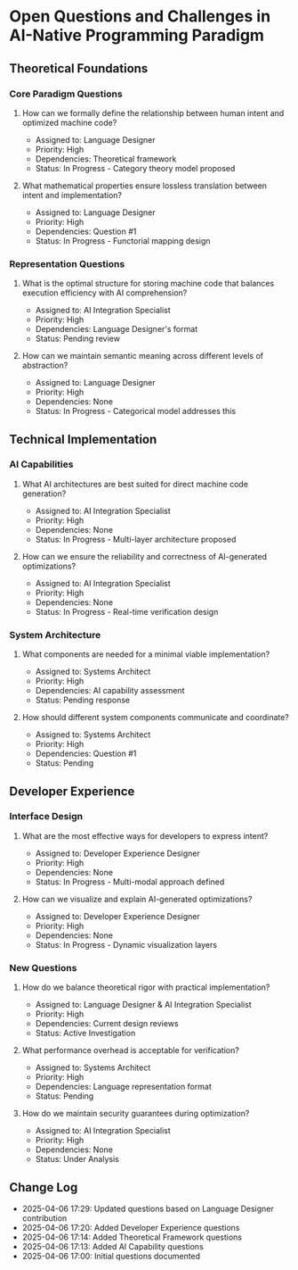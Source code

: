 # Open Questions and Challenges in AI-Native Programming Paradigm

## Theoretical Foundations
### Core Paradigm Questions
1. How can we formally define the relationship between human intent and optimized machine code?
   - Assigned to: Language Designer
   - Priority: High
   - Dependencies: Theoretical framework
   - Status: In Progress - Category theory model proposed

2. What mathematical properties ensure lossless translation between intent and implementation?
   - Assigned to: Language Designer
   - Priority: High
   - Dependencies: Question #1
   - Status: In Progress - Functorial mapping design

### Representation Questions
1. What is the optimal structure for storing machine code that balances execution efficiency with AI comprehension?
   - Assigned to: AI Integration Specialist
   - Priority: High
   - Dependencies: Language Designer's format
   - Status: Pending review

2. How can we maintain semantic meaning across different levels of abstraction?
   - Assigned to: Language Designer
   - Priority: High
   - Dependencies: None
   - Status: In Progress - Categorical model addresses this

## Technical Implementation
### AI Capabilities
1. What AI architectures are best suited for direct machine code generation?
   - Assigned to: AI Integration Specialist
   - Priority: High
   - Dependencies: None
   - Status: In Progress - Multi-layer architecture proposed

2. How can we ensure the reliability and correctness of AI-generated optimizations?
   - Assigned to: AI Integration Specialist
   - Priority: High
   - Dependencies: None
   - Status: In Progress - Real-time verification design

### System Architecture
1. What components are needed for a minimal viable implementation?
   - Assigned to: Systems Architect
   - Priority: High
   - Dependencies: AI capability assessment
   - Status: Pending response

2. How should different system components communicate and coordinate?
   - Assigned to: Systems Architect
   - Priority: High
   - Dependencies: Question #1
   - Status: Pending

## Developer Experience
### Interface Design
1. What are the most effective ways for developers to express intent?
   - Assigned to: Developer Experience Designer
   - Priority: High
   - Dependencies: None
   - Status: In Progress - Multi-modal approach defined

2. How can we visualize and explain AI-generated optimizations?
   - Assigned to: Developer Experience Designer
   - Priority: High
   - Dependencies: None
   - Status: In Progress - Dynamic visualization layers

### New Questions
1. How do we balance theoretical rigor with practical implementation?
   - Assigned to: Language Designer & AI Integration Specialist
   - Priority: High
   - Dependencies: Current design reviews
   - Status: Active Investigation

2. What performance overhead is acceptable for verification?
   - Assigned to: Systems Architect
   - Priority: High
   - Dependencies: Language representation format
   - Status: Pending

3. How do we maintain security guarantees during optimization?
   - Assigned to: AI Integration Specialist
   - Priority: High
   - Dependencies: None
   - Status: Under Analysis

## Change Log
- 2025-04-06 17:29: Updated questions based on Language Designer contribution
- 2025-04-06 17:20: Added Developer Experience questions
- 2025-04-06 17:14: Added Theoretical Framework questions
- 2025-04-06 17:13: Added AI Capability questions
- 2025-04-06 17:00: Initial questions documented